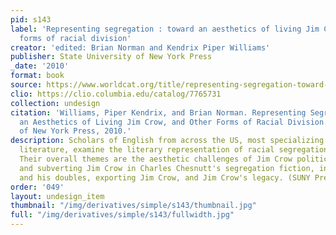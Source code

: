 ```yaml
---
pid: s143
label: 'Representing segregation : toward an aesthetics of living Jim Crow, and other
  forms of racial division'
creator: 'edited: Brian Norman and Kendrix Piper Williams'
publisher: State University of New York Press
_date: '2010'
format: book
source: https://www.worldcat.org/title/representing-segregation-toward-an-aesthetics-of-living-jim-crow-and-other-forms-of-racial-division/oclc/373561578
clio: https://clio.columbia.edu/catalog/7765731
collection: undesign
citation: 'Williams, Piper Kendrix, and Brian Norman. Representing Segregation: Toward
  an Aesthetics of Living Jim Crow, and Other Forms of Racial Division. State University
  of New York Press, 2010.'
description: Scholars of English from across the US, most specializing in African-American
  literature, examine the literary representation of racial segregation in the country.
  Their overall themes are the aesthetic challenges of Jim Crow politics, imagining
  and subverting Jim Crow in Charles Chesnutt's segregation fiction, inside Jim Crow
  and his doubles, exporting Jim Crow, and Jim Crow's legacy. (SUNY Press)
order: '049'
layout: undesign_item
thumbnail: "/img/derivatives/simple/s143/thumbnail.jpg"
full: "/img/derivatives/simple/s143/fullwidth.jpg"
---
```

